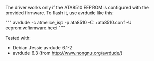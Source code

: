 The driver works only if the ATA8510 EEPROM is configured with the provided
firmware. To flash it, use avrdude like this:

"""
avrdude -c atmelice_isp -p ata8510 -C +ata8510.conf -U eeprom:w:firmware.hex:i
"""

Tested with:
- Debian Jessie avrdude 6.1-2
- avrdude 6.3 (from http://www.nongnu.org/avrdude/)
